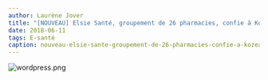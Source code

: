 ```yaml
---
author: Laurène Jover
title: "[NOUVEAU] Elsie Santé, groupement de 26 pharmacies, confie à Kozea group l’animation de ses pages Facebook !"
date: 2018-06-11
tags: E-santé
caption: nouveau-elsie-sante-groupement-de-26-pharmacies-confie-a-kozea-group-lanimation-de-ses-pages-facebook.webp
---
```


![wordpress.png](/2018-06-11_nouveau-elsie-sante-groupement-de-26-pharmacies-confie-a-kozea-group-lanimation-de-ses-pages-facebook/wordpress.png)
